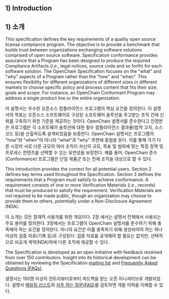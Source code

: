 ## 1) Introduction
## 1) 소개

This specification defines the key requirements of a quality open source license compliance program. The objective is to provide a benchmark that builds trust between organizations exchanging software solutions comprised of open source software. Specification conformance provides assurance that a Program has been designed to produce the required Compliance Artifacts (_i.e._, legal notices, source code and so forth) for each software solution. The OpenChain Specification focuses on the &quot;what&quot; and &quot;why&quot; aspects of a Program rather than the &quot;how&quot; and &quot;when&quot;. This ensures flexibility for different organizations of different sizes in different markets to choose specific policy and process content that fits their size, goals and scope. For instance, an OpenChain Conformant Program may address a single product line or the entire organization.

이 설명서는 우수한 오픈소스 컴플라이언스 프로그램의 핵심 요건을 정의한다. 이 설명서의 목표는 오픈소스 소프트웨어로 구성된 소프트웨어 솔루션을 주고받는 조직 간에 신뢰를 구축하기 위한 기준을 제공하는 것이다. OpenChain 설명서를 준수한다고 인정받은 프로그램은 각 소프트웨어 솔루션에 대한 필수 컴플라이언스 결과물(법적 고지, 소스 코드 등)을 산출하도록 설계되었음을 보증한다. OpenChain 설명서는 프로그램의 "how"와 "when"이 아니라 "what"과 "why" 측면에 중점을 둔다. 이를 통해 각기 다른 시장의 서로 다른 규모의 여러 조직이 자신의 규모, 목표 및 범위에 맞는 특정 정책 및 프로세스 컨텐츠를 선택할 수 있는 유연성을 보장한다. 예를 들어, OpenChain 준수(Conformance) 프로그램은 단일 제품군 또는 전체 조직을 대상으로 할 수 있다.

This introduction provides the context for all potential users. Section 2 defines key terms used throughout the Specification. Section 3 defines the requirements that a Program must satisfy to achieve conformance. A requirement consists of one or more Verification Materials (_i.e._, records) that must be produced to satisfy the requirement. Verification Materials are not required to be made public, though an organization may choose to provide them to others, potentially under a Non-Disclosure Agreement (NDA).

이 소개는 모든 잠재적 사용자를 위한 개요이다.  2장 에서는 설명서 전체에서 사용되는 주요 용어를 정의한다. 3장에서는 프로그램이 OpenChain 설명서를 준수하기 위해 충족해야 하는 요건을 정의한다. 하나의 요건은 이를 충족하기 위해 생성되어야 하는 하나 이상의 검증 자료(기록 등)로 구성된다. 검증 자료를 공개해야 할 필요는 없지만, 선택적으로 비공개 계약(NDA)하에 다른 조직에 제공할 수 있다.

The Specification is developed as an open initiative with feedback received from over 150 contributors. Insight into its historical development can be obtained by reviewing the Specification [mailing list](https://lists.linuxfoundation.org/mailman/listinfo/openchain-spec) and [Frequently Asked Questions (FAQs)](https://wiki.linuxfoundation.org/openchain/specification-questions-and-answers).

설명서는 150명 이상의 컨트리뷰터로부터 피드백을 받는 오픈 이니셔티브로 개발되었다. 설명서 [메일링 리스트](https://lists.linuxfoundation.org/mailman/listinfo/openchain-spec)와 [자주 하는 질문(FAQ)](https://wiki.linuxfoundation.org/openchain/specification-questions-and-answers)를 검토하면 개발 이력을 이해할 수 있다.
